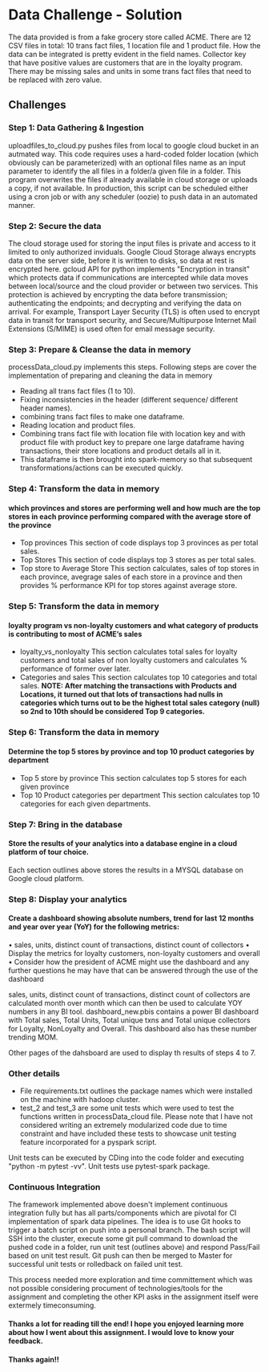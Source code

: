 #                                                  Data Challenge - Solution
The data provided is from a fake grocery store called ACME. There are 12 CSV files in total: 10 trans fact files, 1 location file and 1 product file. How the data can be integrated is pretty evident in the field names. Collector key that have positive values are customers that are in the loyalty program. There may be missing sales and units in some trans fact files that need to be replaced with zero value.

## Challenges
### Step 1: Data Gathering & Ingestion
uploadfiles_to_cloud.py pushes files from local to google cloud bucket in an autmated way. This code requires uses a hard-coded folder location (which obviously can be parameterized) with an optional files name as an input parameter to identify the all files in a folder/a given file in a folder. This program overwrites the files if already available in cloud storage or uploads a copy, if not available. In production, this script can be scheduled either using a cron job or with any scheduler (oozie) to push data in an automated manner.

### Step 2: Secure the data
The cloud storage used for storing the input files is private and access to it limited to only authorized inviduals. Google Cloud Storage always encrypts data on the server side, before it is written to disks, so data at rest is encrypted here. gcloud API for python implements "Encryption in transit" which protects data if communications are intercepted while data moves between local/source and the cloud provider or between two services. This protection is achieved by encrypting the data before transmission; authenticating the endpoints; and decrypting and verifying the data on arrival. For example, Transport Layer Security (TLS) is often used to encrypt data in transit for transport security, and Secure/Multipurpose Internet Mail Extensions (S/MIME) is used often for email message security.

### Step 3: Prepare & Cleanse the data in memory
processData_cloud.py implements this steps. Following steps are cover the implementation of preparing and cleaning the data in memory
* Reading all trans fact files (1 to 10).
* Fixing inconsistencies in the header (different sequence/ different header names).
* combining trans fact files to make one dataframe.
* Reading location and product files.
* Combining trans fact file with location file with location key and with product file with product key to prepare one large dataframe having transactions, their store locations and product details all in it.
* This dataframe is then brought into spark-memory so that subsequent transformations/actions can be executed quickly.

### Step 4: Transform the data in memory
#### which provinces and stores are performing well and how much are the top stores in each province performing compared with the average store of the province
* Top provinces
This section of code displays top 3 provinces as per total sales.
* Top Stores
This section of code displays top 3 stores as per total sales.
* Top store to Average Store
This section calculates, sales of top stores in each province, avegrage sales of each store in a province and then provides % performance KPI for top stores against average store.

### Step 5: Transform the data in memory
#### loyalty program vs non-loyalty customers and what category of products is contributing to most of ACME’s sales
* loyalty_vs_nonloyalty
This section calculates total sales for loyalty customers and total sales of non loyalty customers and calculates % performance of former over later.
* Categories and sales
This section calculates top 10 categories and total sales.
**NOTE: After matching the transactions with Products and Locations, it turned out that lots of transactions had nulls in categories which turns out to be the highest total sales category (null) so 2nd to 10th should be considered Top 9 categories.**

### Step 6: Transform the data in memory
#### Determine the top 5 stores by province and top 10 product categories by department
* Top 5 store by province
This section calculates top 5 stores for each given province
* Top 10 Product categories per department
This section calculates top 10 categories for each given departments.

### Step 7: Bring in the database
#### Store the results of your analytics into a database engine in a cloud platform of tour choice. 
Each section outlines above stores the results in a MYSQL database on Google cloud platform.

### Step 8: Display your analytics
#### Create a dashboard showing absolute numbers, trend for last 12 months and year over year (YoY) for the following metrics:
•	sales, units, distinct count of transactions, distinct count of collectors
•	Display the metrics for loyalty customers, non-loyalty customers and overall
•	Consider how the president of ACME might use the dashboard and any further questions he may have that can be answered through the use of the dashboard


sales, units, distinct count of transactions, distinct count of collectors are calculated month over month which can then be used to calculate YOY numbers in any BI tool.
dashboard_new.pbis contains a power BI dashboard with Total sales, Total Units, Total unique txns and Total unique collectors for Loyalty, NonLoyalty and Overall. This dashboard also has these number trending MOM.

Other pages of the dahsboard are used to display th results of steps 4 to 7.


### Other details
* File requirements.txt outlines the package names which were installed on the machine with hadoop cluster.
* test_2 and test_3 are some unit tests which were used to test the functions written in processData_cloud file. Please note that I have not considered writing an extremely modularized code due to time constraint and have included these tests to showcase unit testing feature incorporated for a pyspark script.

Unit tests can be executed by CDing into the code folder and executing "python -m pytest -vv". Unit tests use pytest-spark package. 


### Continuous Integration
The framework implemented above doesn't implement continuous integration fully but has all parts/components which are pivotal for CI implementation of spark data pipelines. The idea is to use Git hooks to trigger a batch script on push into a personal branch. The bash script will SSH into the cluster, execute some git pull command to download the pushed code in a folder, run unit test (outlines above) and respond Pass/Fail based on unit test result. Git push can then be merged to Master for successful unit tests or rolledback on failed unit test. 

This process needed more exploration and time committement which was not possible considering procument of technologies/tools for the assignment and completing the other KPI asks in the assignment itself were extermely timeconsuming.

#### Thanks a lot for reading till the end! I hope you enjoyed learning more about how I went about this assignment. I would love to know your feedback.

#### Thanks again!!





